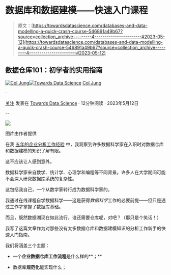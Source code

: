# 数据库和数据建模——快速入门课程

> 原文：[https://towardsdatascience.com/databases-and-data-modelling-a-quick-crash-course-546891a49b67?source=collection_archive---------4-----------------------#2023-05-12](https://towardsdatascience.com/databases-and-data-modelling-a-quick-crash-course-546891a49b67?source=collection_archive---------4-----------------------#2023-05-12)

## 数据仓库101：初学者的实用指南

[](https://col-jung.medium.com/?source=post_page-----546891a49b67--------------------------------)[![Col Jung](../Images/45ef9475b60f22a3c78c9c8e428812c3.png)](https://col-jung.medium.com/?source=post_page-----546891a49b67--------------------------------)[](https://towardsdatascience.com/?source=post_page-----546891a49b67--------------------------------)[![Towards Data Science](../Images/a6ff2676ffcc0c7aad8aaf1d79379785.png)](https://towardsdatascience.com/?source=post_page-----546891a49b67--------------------------------) [Col Jung](https://col-jung.medium.com/?source=post_page-----546891a49b67--------------------------------)

·

[关注](https://medium.com/m/signin?actionUrl=https%3A%2F%2Fmedium.com%2F_%2Fsubscribe%2Fuser%2F8d4e2c520037&operation=register&redirect=https%3A%2F%2Ftowardsdatascience.com%2Fdatabases-and-data-modelling-a-quick-crash-course-546891a49b67&user=Col+Jung&userId=8d4e2c520037&source=post_page-8d4e2c520037----546891a49b67---------------------post_header-----------) 发表在 [Towards Data Science](https://towardsdatascience.com/?source=post_page-----546891a49b67--------------------------------) · 12分钟阅读 · 2023年5月12日

--

[](https://medium.com/m/signin?actionUrl=https%3A%2F%2Fmedium.com%2F_%2Fbookmark%2Fp%2F546891a49b67&operation=register&redirect=https%3A%2F%2Ftowardsdatascience.com%2Fdatabases-and-data-modelling-a-quick-crash-course-546891a49b67&source=-----546891a49b67---------------------bookmark_footer-----------)![](../Images/9cf91f1f43637c4805c94af41ab2eb8f.png)

图片由作者提供

在我 [五年的企业分析工作经验](https://from-data-warehouses-and-lakes-to-data-mesh-a-guide-to-enterprise-data-architecture-e2d93b2466b1) 中，我观察到许多数据科学家在入职时对数据仓库和数据建模的知识了解有限。

这不应该让人感到意外。

数据科学家来自数学、统计学、心理学和编程等不同背景。许多人在大学期间可能不会深入研究数据库系统的复杂性。

这包括我自己，一个从数学家转行成为数据科学家的。

我通过在线课程自学数据科学——这是获得*数据科学*工作的必要前提——但只是通过工作才掌握了数据库基础。

而且，既然数据湖现在如此流行，谁还需要仓库呢，对吧？（那只是个笑话！）

我写了这篇文章作为对那些没有太多数据仓库和数据建模知识的分析工作新手的快速入门指南。

我们将涵盖三个主题：

+   一个**企业数据仓库工作流程**是什么样的**；**

+   数据库**规范化**能实现什么；
